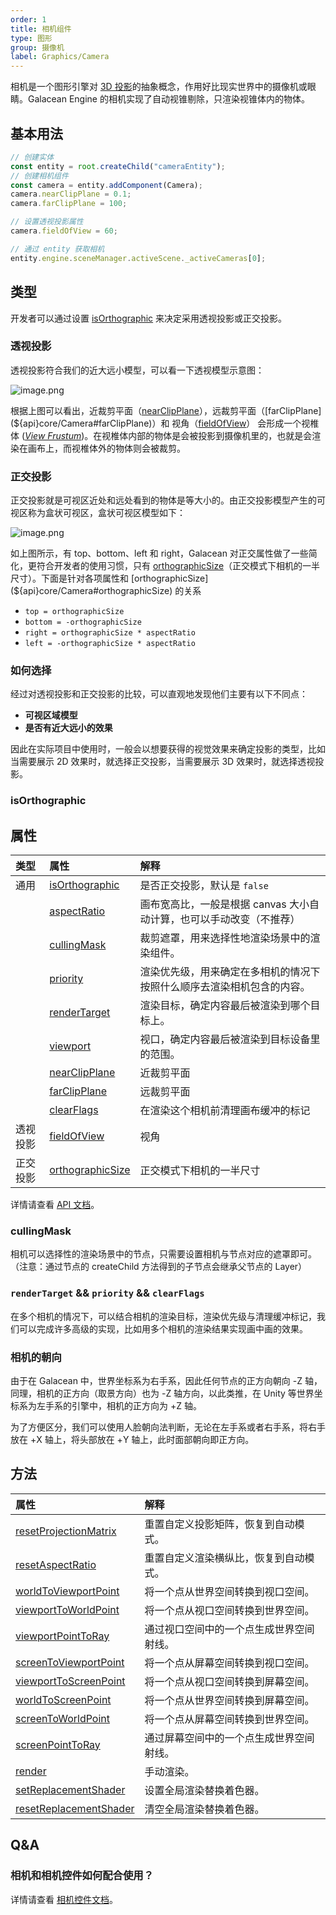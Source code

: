 ```yaml
---
order: 1
title: 相机组件
type: 图形
group: 摄像机
label: Graphics/Camera
---
```


相机是一个图形引擎对 [3D 投影](https://en.wikipedia.org/wiki/3D_projection)的抽象概念，作用好比现实世界中的摄像机或眼睛。Galacean Engine 的相机实现了自动视锥剔除，只渲染视锥体内的物体。

## 基本用法

```typescript
// 创建实体
const entity = root.createChild("cameraEntity");
// 创建相机组件
const camera = entity.addComponent(Camera);
camera.nearClipPlane = 0.1;
camera.farClipPlane = 100;

// 设置透视投影属性
camera.fieldOfView = 60;

// 通过 entity 获取相机
entity.engine.sceneManager.activeScene._activeCameras[0];
```

## 类型

开发者可以通过设置 [isOrthographic](${api}core/Camera#isOrthographic) 来决定采用透视投影或正交投影。

### 透视投影

透视投影符合我们的近大远小模型，可以看一下透视模型示意图：

![image.png](https://gw.alipayobjects.com/mdn/rms_d27172/afts/img/A*isMHSpe21ZMAAAAAAAAAAAAAARQnAQ)

根据上图可以看出，近裁剪平面（[nearClipPlane](${api}core/Camera#nearClipPlane)），远裁剪平面（[farClipPlane](${api}core/Camera#farClipPlane)）和 视角（[fieldOfView](${api}core/Camera#fieldOfView)） 会形成一个视椎体 ([_View Frustum_](https://en.wikipedia.org/wiki/Viewing_frustum))。在视椎体内部的物体是会被投影到摄像机里的，也就是会渲染在画布上，而视椎体外的物体则会被裁剪。

### 正交投影

正交投影就是可视区近处和远处看到的物体是等大小的。由正交投影模型产生的可视区称为盒状可视区，盒状可视区模型如下：

![image.png](https://gw.alipayobjects.com/mdn/rms_d27172/afts/img/A*KEuGSqX-vXsAAAAAAAAAAAAAARQnAQ)

如上图所示，有 top、bottom、left 和 right，Galacean 对正交属性做了一些简化，更符合开发者的使用习惯，只有 [orthographicSize](${api}core/Camera#orthographicSize)（正交模式下相机的一半尺寸）。下面是针对各项属性和 [orthographicSize](${api}core/Camera#orthographicSize) 的关系

- `top = orthographicSize`
- `bottom = -orthographicSize`
- `right = orthographicSize * aspectRatio`
- `left = -orthographicSize * aspectRatio`

### 如何选择

经过对透视投影和正交投影的比较，可以直观地发现他们主要有以下不同点：

- **可视区域模型**
- **是否有近大远小的效果**

因此在实际项目中使用时，一般会以想要获得的视觉效果来确定投影的类型，比如当需要展示 2D 效果时，就选择正交投影，当需要展示 3D 效果时，就选择透视投影。

### isOrthographic

<playground src="ortho-switch.ts"></playground>

## 属性

| 类型     | 属性                                                   | 解释                                                         |
| :------- | :----------------------------------------------------- | :----------------------------------------------------------- |
| 通用     | [isOrthographic](${api}core/Camera#isOrthographic)     | 是否正交投影，默认是 `false`                                 |
|          | [aspectRatio](${api}core/Camera#aspectRatio)           | 画布宽高比，一般是根据 canvas 大小自动计算，也可以手动改变（不推荐） |
|          | [cullingMask](${api}core/Camera#cullingMask)           | 裁剪遮罩，用来选择性地渲染场景中的渲染组件。                 |
|          | [priority](${api}core/Camera#priority)                 | 渲染优先级，用来确定在多相机的情况下按照什么顺序去渲染相机包含的内容。 |
|          | [renderTarget](${api}core/Camera#renderTarget)         | 渲染目标，确定内容最后被渲染到哪个目标上。                   |
|          | [viewport](${api}core/Camera#viewport)                 | 视口，确定内容最后被渲染到目标设备里的范围。                 |
|          | [nearClipPlane](${api}core/Camera#nearClipPlane)       | 近裁剪平面                                                   |
|          | [farClipPlane](${api}core/Camera#farClipPlane)         | 远裁剪平面                                                   |
|          | [clearFlags](${api}core/Camera#clearFlags)             | 在渲染这个相机前清理画布缓冲的标记                           |
| 透视投影 | [fieldOfView](${api}core/Camera#fieldOfView)           | 视角                                                         |
| 正交投影 | [orthographicSize](${api}core/Camera#orthographicSize) | 正交模式下相机的一半尺寸                                     |

详情请查看 [API 文档](${api}core/Camera)。

### cullingMask

相机可以选择性的渲染场景中的节点，只需要设置相机与节点对应的遮罩即可。（注意：通过节点的 createChild 方法得到的子节点会继承父节点的 Layer）

<playground src="renderer-cull.ts"></playground>

### `renderTarget` && `priority` && `clearFlags`

在多个相机的情况下，可以结合相机的渲染目标，渲染优先级与清理缓冲标记，我们可以完成许多高级的实现，比如用多个相机的渲染结果实现画中画的效果。

<playground src="multi-camera.ts"></playground>

### 相机的朝向

由于在 Galacean 中，世界坐标系为右手系，因此任何节点的正方向朝向 -Z 轴，同理，相机的正方向（取景方向）也为 -Z 轴方向，以此类推，在 Unity 等世界坐标系为左手系的引擎中，相机的正方向为 +Z 轴。

为了方便区分，我们可以使用人脸朝向法判断，无论在左手系或者右手系，将右手放在 +X 轴上，将头部放在 +Y 轴上，此时面部朝向即正方向。

## 方法

| 属性                                                         | 解释                                     |
| :----------------------------------------------------------- | :--------------------------------------- |
| [resetProjectionMatrix](${api}core/Camera#resetProjectionMatrix) | 重置自定义投影矩阵，恢复到自动模式。     |
| [resetAspectRatio](${api}core/Camera#resetAspectRatio)       | 重置自定义渲染横纵比，恢复到自动模式。   |
| [worldToViewportPoint](${api}core/Camera#worldToViewportPoint) | 将一个点从世界空间转换到视口空间。       |
| [viewportToWorldPoint](${api}core/Camera#viewportToWorldPoint) | 将一个点从视口空间转换到世界空间。       |
| [viewportPointToRay](${api}core/Camera#viewportPointToRay)   | 通过视口空间中的一个点生成世界空间射线。 |
| [screenToViewportPoint](${api}core/Camera#screenToViewportPoint) | 将一个点从屏幕空间转换到视口空间。       |
| [viewportToScreenPoint](${api}core/Camera#viewportToScreenPoint) | 将一个点从视口空间转换到屏幕空间。       |
| [worldToScreenPoint](${api}core/Camera#worldToScreenPoint)   | 将一个点从世界空间转换到屏幕空间。       |
| [screenToWorldPoint](${api}core/Camera#screenToWorldPoint)   | 将一个点从屏幕空间转换到世界空间。       |
| [screenPointToRay](${api}core/Camera#screenPointToRay)       | 通过屏幕空间中的一个点生成世界空间射线。 |
| [render](${api}core/Camera#render)                           | 手动渲染。                               |
| [setReplacementShader](${api}core/Camera#setReplacementShader) | 设置全局渲染替换着色器。                 |
| [resetReplacementShader](${api}core/Camera#resetReplacementShader) | 清空全局渲染替换着色器。                 |

## Q&A

### 相机和相机控件如何配合使用？

详情请查看 [相机控件文档](${docs}controls-cn)。